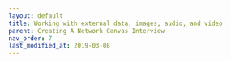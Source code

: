 ```yaml
---
layout: default
title: Working with external data, images, audio, and video
parent: Creating A Network Canvas Interview
nav_order: 7
last_modified_at: 2019-03-08
---
```

